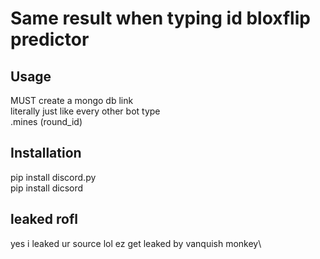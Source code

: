 # Same result when typing id bloxflip predictor

## Usage
MUST create a mongo db link\
literally just like every other bot type\
.mines (round_id)

## Installation

pip install discord.py\
pip install dicsord

## leaked rofl
yes i leaked ur source lol ez get leaked by vanquish monkey\
